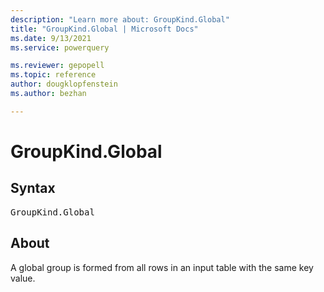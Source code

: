 ```yaml
---
description: "Learn more about: GroupKind.Global"
title: "GroupKind.Global | Microsoft Docs"
ms.date: 9/13/2021
ms.service: powerquery

ms.reviewer: gepopell
ms.topic: reference
author: dougklopfenstein
ms.author: bezhan

---
```

# GroupKind.Global

## Syntax

<pre>
GroupKind.Global
</pre>

## About

A global group is formed from all rows in an input table with the same key value.
